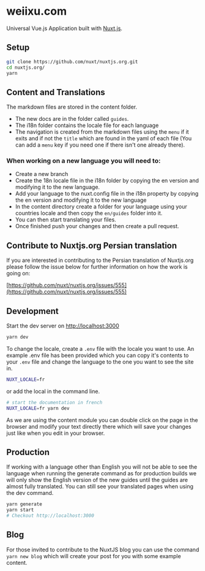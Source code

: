 # weiixu.com

Universal Vue.js Application built with [Nuxt.js](https://github.com/nuxt/nuxt.js).

## Setup

```bash
git clone https://github.com/nuxt/nuxtjs.org.git
cd nuxtjs.org/
yarn
```

## Content and Translations

The markdown files are stored in the content folder.

- The new docs are in the folder called `guides`.
- The i18n folder contains the locale file for each language
- The navigation is created from the markdown files using the `menu` if it exits and if not the `title` which are found in the yaml of each file (You can add a `menu` key if you need one if there isn't one already there).

### When working on a new language you will need to:

- Create a new branch
- Create the 18n locale file in the i18n folder by copying the en version and modifying it to the new language.
- Add your language to the nuxt.config file in the i18n property by copying the en version and modifying it to the new language
- In the content directory create a folder for your language using your countries locale and then copy the `en/guides` folder into it.
- You can then start translating your files.
- Once finished push your changes and then create a pull request.

## Contribute to Nuxtjs.org Persian translation

If you are interested in contributing to the Persian translation of Nuxtjs.org please follow the issue below for further information on how the work is going on:

[https://github.com/nuxt/nuxtjs.org/issues/555](https://github.com/nuxt/nuxtjs.org/issues/555)

## Development

Start the dev server on [http://localhost:3000](http://localhost:3000)

```bash
yarn dev
```

To change the locale, create a `.env` file with the locale you want to use. An example .env file has been provided which you can copy it's contents to your `.env` file and change the language to the one you want to see the site in.

```bash
NUXT_LOCALE=fr
```

or add the local in the command line.

```bash
# start the documentation in french
NUXT_LOCALE=fr yarn dev
```

<base-alert type="info">

As we are using the content module you can double click on the page in the browser and modify your text directly there which will save your changes just like when you edit in your browser.

</base-alert>

## Production

<base-alert>

If working with a language other than English you will not be able to see the language when running the generate command as for production builds we will only show the English version of the new guides until the guides are almost fully translated. You can still see your translated pages when using the dev command.

</base-alert>

```bash
yarn generate
yarn start
# Checkout http://localhost:3000
```

## Blog

For those invited to contribute to the NuxtJS blog you can use the command `yarn new blog` which will create your post for you with some example content.
